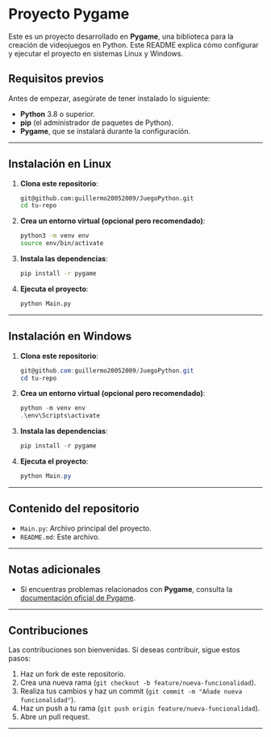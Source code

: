 # Proyecto Pygame

Este es un proyecto desarrollado en **Pygame**, una biblioteca para la creación de videojuegos en Python. Este README explica cómo configurar y ejecutar el proyecto en sistemas Linux y Windows.

## Requisitos previos

Antes de empezar, asegúrate de tener instalado lo siguiente:

- **Python** 3.8 o superior.
- **pip** (el administrador de paquetes de Python).
- **Pygame**, que se instalará durante la configuración.

---

## Instalación en Linux

1. **Clona este repositorio**:
    ```bash
    git@github.com:guillermo20052009/JuegoPython.git
    cd tu-repo
    ```

2. **Crea un entorno virtual (opcional pero recomendado)**:
    ```bash
    python3 -m venv env
    source env/bin/activate
    ```

3. **Instala las dependencias**:
    ```bash
    pip install -r pygame
    ```

4. **Ejecuta el proyecto**:
    ```bash
    python Main.py
    ```

---

## Instalación en Windows

1. **Clona este repositorio**:
    ```powershell
    git@github.com:guillermo20052009/JuegoPython.git
    cd tu-repo
    ```

2. **Crea un entorno virtual (opcional pero recomendado)**:
    ```powershell
    python -m venv env
    .\env\Scripts\activate
    ```

3. **Instala las dependencias**:
    ```powershell
    pip install -r pygame
    ```

4. **Ejecuta el proyecto**:
    ```powershell
    python Main.py
    ```

---

## Contenido del repositorio

- `Main.py`: Archivo principal del proyecto.
- `README.md`: Este archivo.

---

## Notas adicionales

- Si encuentras problemas relacionados con **Pygame**, consulta la [documentación oficial de Pygame](https://www.pygame.org/docs/).

---

## Contribuciones

Las contribuciones son bienvenidas. Si deseas contribuir, sigue estos pasos:

1. Haz un fork de este repositorio.
2. Crea una nueva rama (`git checkout -b feature/nueva-funcionalidad`).
3. Realiza tus cambios y haz un commit (`git commit -m "Añade nueva funcionalidad"`).
4. Haz un push a tu rama (`git push origin feature/nueva-funcionalidad`).
5. Abre un pull request.

---

